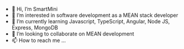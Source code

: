 - 👋 Hi, I’m SmartMini
- 👀 I’m interested in software development as a MEAN stack developer
- 🌱 I’m currently learning Javascript, TypeScript, Angular, Node JS, Express, MongoDB
- 💞️ I’m looking to collaborate on MEAN development
- 📫 How to reach me ...

<!---
smartmini123/smartmini123 is a ✨ special ✨ repository because its `README.md` (this file) appears on your GitHub profile.
You can click the Preview link to take a look at your changes.
--->
